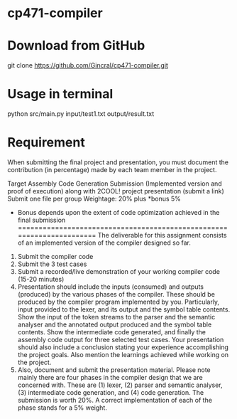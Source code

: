 # cp471-compiler

# Download from GitHub
git clone https://github.com/Gincral/cp471-compiler.git

# Usage in terminal
python src/main.py input/test1.txt output/result.txt

# Requirement

When submitting the final project and presentation,  you  must document the contribution (in percentage) made by each team member in the project.
 
Target Assembly Code Generation Submission (Implemented version and proof of execution)
along with 2COOL! project presentation (submit a link)
Submit one file per group
Weightage: 20% plus *bonus 5%
* Bonus depends upon the extent of code optimization achieved in the final submission
======================================================================
The deliverable for this assignment consists of an implemented version of the compiler designed so far.
1. Submit the compiler code
2. Submit the 3 test cases
3. Submit a recorded/live demonstration of your working compiler code (15-20 minutes)
4. Presentation should include the inputs (consumed) and outputs (produced) by the various phases of the compiler. These should be produced by the compiler program implemented by you. Particularly, input provided to the lexer, and its output and the symbol table contents. Show the input of the token streams to the parser and the semantic analyser and the annotated output produced and the symbol table contents. Show the intermediate code generated, and finally the assembly code output for three selected test cases. Your presentation should also include a conclusion stating your experience accomplishing the project goals. Also mention the learnings achieved while working on the project.
5. Also, document and submit the presentation material.
  Please note mainly there are four phases in the compiler design that we are concerned with. These are (1) lexer, (2) parser and semantic analyser, (3) intermediate code generation, and (4) code generation. The submission is worth 20%. A correct implementation of each of the phase stands for a 5% weight. 
